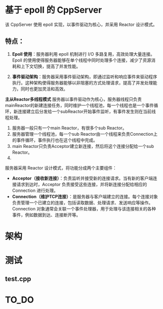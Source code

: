 # 基于 epoll 的 CppServer

该 CppServer 使用 epoll 实现，以事件驱动为核心，并采用 Reactor 设计模式。

## 特点：

1. **Epoll 使用**：服务器利用 epoll 机制进行 I/O 多路复用，高效处理大量连接。Epoll 的使用使得服务器能够在单个线程中同时处理多个连接，减少了资源消耗和上下文切换，提高了并发性能。

2. **事件驱动架构**：服务器采用事件驱动架构，即通过监听和响应事件来驱动程序执行。这种架构使得服务器能够以非阻塞的方式处理请求，提高了并发处理能力，同时也更加灵活和高效。

**主从Reactor多线程模式**
   服务器以事件驱动作为核心，服务器线程只负责mainReactor的新建连接任务，同时维护一个线程池，每一个线程也是一个事件循环，新连接建立后分发给一个subReactor开始事件监听，有事件发生则在当前线程处理。
   1. 服务器一般只有一个main Reactor，有很多个sub Reactor。
   2. 服务器管理一个线程池，每一个sub Reactor由一个线程来负责Connection上的事件循环，事件执行也在这个线程中完成。
   3. main Reactor只负责Acceptor建立新连接，然后将这个连接分配给一个sub Reactor。
   4. 
   服务器采用 Reactor 设计模式，将功能分成两个主要组件：
   - **Acceptor（接收新连接）**：负责监听并接受新的连接请求。当有新的客户端连接请求到达时，Acceptor 负责接受这些连接，并将新连接分配给相应的 Connection 进行处理。
   - **Connection（维护TCP连接）**：是服务器与客户端建立的连接。每个连接对象负责管理一个已建立的连接，包括读取数据、处理请求、发送响应等操作。Connection 对象通常会关联一个事件处理器，用于处理与该连接相关的各种事件，例如数据到达、连接断开等。

# 架构



<!-- # 代码风格工具
- format：作为一个大型C++项目，可能有许多程序员共同开发，每个人的编码习惯风格都不同，整个项目可能风格杂乱，可读性差，不利于项目维护。所以在写C++代码时应该遵守一些约定，使代码的风格统一。目前比较流行的C++代码风格有google、llvm等，本项目采用google风格。
- cpplint：基于google C++编码规范的静态代码分析工具，可以查找代码中错误、违反约定、建议修改的地方。
- clang-tidy：clang编译器的代码分析工具，功能十分强大。既可以查找代码中的各种静态错误，还可以提示可能会在运行时发生的问题。不仅如此，还可以通过代码分析给出可以提升程序性能的建议。 -->



# 测试
## test.cpp



# TO_DO
